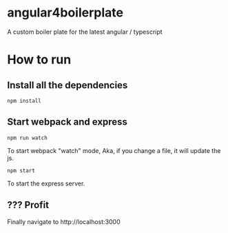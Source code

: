 # angular4boilerplate
A custom boiler plate for the latest angular / typescript

# How to run
## Install all the dependencies
```
npm install
```
## Start webpack and express
```
npm run watch
```

To start webpack "watch" mode, Aka, if you change a file, it will update the js.

```
npm start
```

To start the express server.

## ??? Profit
Finally navigate to http://localhost:3000

